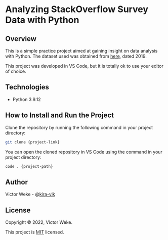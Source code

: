 # Analyzing StackOverflow Survey Data with Python
## Overview
This is a simple practice project aimed at gaining insight on data analysis with Python. 
The dataset used was obtained from [here](https://insights.stackoverflow.com/survey), dated 2019. 

This project was developed in VS Code, but it is totally ok to use your editor of choice. 


## Technologies
- Python 3.9.12


## How to Install and Run the Project
Clone the repository by running the following command in your project directory:

```bash
git clone {project-link}
```

You can open the cloned repository in VS Code using the command in your project directory:
```bash
code . {project-path}
```


## Author
Victor Weke - @[kira-vik](https://github.com/kira-vik)


## License
Copyright © 2022, Victor Weke.

This project is [MIT](https://choosealicense.com/licenses/mit/) licensed.
